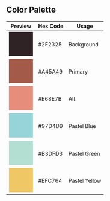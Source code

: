 ## Color Palette

| Preview | Hex Code | Usage |
|---------|----------|-------|
|<img src="https://github.com/Ballerini-Server/BrandGuide/blob/dev/palette/2F2325.png?raw=true" width="64" alt=""/>|#2F2325|Background|
|<img src="https://github.com/Ballerini-Server/BrandGuide/blob/dev/palette/A45A49.png?raw=true" width="64" alt=""/>|#A45A49|Primary|
|<img src="https://github.com/Ballerini-Server/BrandGuide/blob/dev/palette/E68E7B.png?raw=true" width="64" alt=""/>|#E68E7B|Alt|
|<img src="https://github.com/Ballerini-Server/BrandGuide/blob/dev/palette/97D4D9.png?raw=true" width="64" alt=""/>|#97D4D9|Pastel Blue|
|<img src="https://github.com/Ballerini-Server/BrandGuide/blob/dev/palette/B3DFD3.png?raw=true" width="64" alt=""/>|#B3DFD3|Pastel Green|
|<img src="https://github.com/Ballerini-Server/BrandGuide/blob/dev/palette/EFC764.png?raw=true" width="64" alt=""/>|#EFC764|Pastel Yellow|
